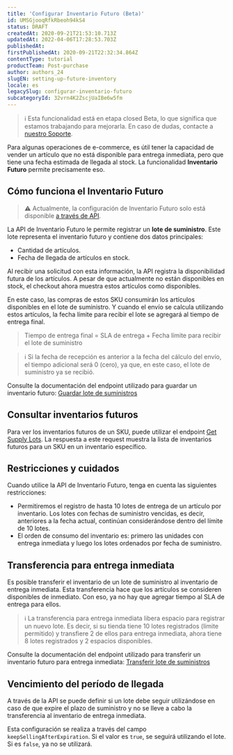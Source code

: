 ```yaml
---
title: 'Configurar Inventario Futuro (Beta)'
id: UMSGjooqRfkRbeoh94kS4
status: DRAFT
createdAt: 2020-09-21T21:53:10.713Z
updatedAt: 2022-04-06T17:28:53.703Z
publishedAt: 
firstPublishedAt: 2020-09-21T22:32:34.864Z
contentType: tutorial
productTeam: Post-purchase
author: authors_24
slugEN: setting-up-future-inventory
locale: es
legacySlug: configurar-inventario-futuro
subcategoryId: 32vrn4K2ZscjUaIBe6w5fm
---
```


>ℹ️ Esta funcionalidad está en etapa closed Beta, lo que significa que estamos trabajando para mejorarla. En caso de dudas, contacte a [nuestro Soporte](https://support.vtex.com/hc/pt-br/requests).

Para algunas operaciones de e-commerce, es útil tener la capacidad de vender un artículo que no está disponible para entrega inmediata, pero que tiene una fecha estimada de llegada al stock. La funcionalidad __Inventario Futuro__ permite precisamente eso.

## Cómo funciona el Inventario Futuro

>⚠️ Actualmente, la configuración de Inventario Futuro solo está disponible <a target="_blank" href="https://developers.vtex.com/reference/inventory#savesupplylot">a través de API</a>.

La API de Inventario Futuro le permite registrar un __lote de suministro__. Este lote representa el inventario futuro y contiene dos datos principales:
- Cantidad de artículos.
- Fecha de llegada de artículos en stock.

Al recibir una solicitud con esta información, la API registra la disponibilidad futura de los artículos. A pesar de que actualmente no están disponibles en stock, el checkout ahora muestra estos artículos como disponibles.

En este caso, las compras de estos SKU consumirán los artículos disponibles en el lote de suministro. Y cuando el envío se calcula utilizando estos artículos, la fecha límite para recibir el lote se agregará al tiempo de entrega final.

>Tiempo de entrega final = SLA de entrega + Fecha límite para recibir el lote de suministro

>ℹ️ Si la fecha de recepción es anterior a la fecha del cálculo del envío, el tiempo adicional será 0 (cero), ya que, en este caso, el lote de suministro ya se recibió.

Consulte la documentación del endpoint utilizado para guardar un inventario futuro:
[Guardar lote de suministros](https://developers.vtex.com/reference/inventory#savesupplylot)

## Consultar inventarios futuros

Para ver los inventarios futuros de un SKU, puede utilizar el endpoint [Get Supply Lots](https://developers.vtex.com/reference/inventory#getsupplylots). La respuesta a este request muestra la lista de inventarios futuros para un SKU en un inventario específico.

## Restricciones y cuidados

Cuando utilice la API de Inventario Futuro, tenga en cuenta las siguientes restricciones:

- Permitiremos el registro de hasta 10 lotes de entrega de un artículo por inventario. Los lotes con fechas de suministro vencidas, es decir, anteriores a la fecha actual, continúan considerándose dentro del límite de 10 lotes.
- El orden de consumo del inventario es: primero las unidades con entrega inmediata y luego los lotes ordenados por fecha de suministro.

## Transferencia para entrega inmediata

Es posible transferir el inventario de un lote de suministro al inventario de entrega inmediata. Esta transferencia hace que los artículos se consideren disponibles de inmediato. Con eso, ya no hay que agregar tiempo al SLA de entrega para ellos.

>ℹ️ La transferencia para entrega inmediata libera espacio para registrar un nuevo lote. Es decir, si su tienda tiene 10 lotes registrados (límite permitido) y transfiere 2 de ellos para entrega inmediata, ahora tiene 8 lotes registrados y 2 espacios disponibles.

Consulte la documentación del endpoint utilizado para transferir un inventario futuro para entrega inmediata:
[Transferir lote de suministros](https://developers.vtex.com/reference/inventory#transfersupplylot)

## Vencimiento del período de llegada

A través de la API se puede definir si un lote debe seguir utilizándose en caso de que expire el plazo de suministro y no se lleve a cabo la transferencia al inventario de entrega inmediata.

Esta configuración se realiza a través del campo `keepSellingAfterExpiration`. Si el valor es `true`, se seguirá utilizando el lote. Si es `false`, ya no se utilizará.
